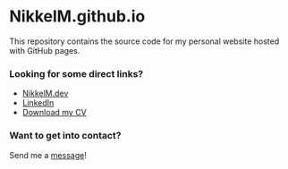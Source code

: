 # NikkelM.github.io

This repository contains the source code for my personal website hosted with GitHub pages.

### Looking for some direct links?

- [NikkelM.dev](https://github.nikkelm.dev/)
- [LinkedIn](https://www.linkedin.com/in/nikkel-mollenhauer/)
- [Download my CV](https://github.com/NikkelM/resume/releases/latest/download/mollenhauer_resume.pdf)

### Want to get into contact?

Send me a [message](mailto:contact@nikkelm.dev)!